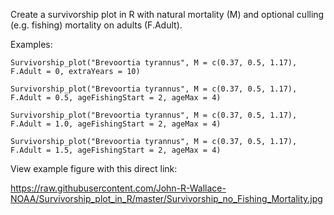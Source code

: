 
Create a survivorship plot in R with natural mortality (M) and optional culling (e.g. fishing) mortality on adults (F.Adult).

Examples:


    Survivorship_plot("Brevoortia tyrannus", M = c(0.37, 0.5, 1.17), F.Adult = 0, extraYears = 10)

    Survivorship_plot("Brevoortia tyrannus", M = c(0.37, 0.5, 1.17), F.Adult = 0.5, ageFishingStart = 2, ageMax = 4)

    Survivorship_plot("Brevoortia tyrannus", M = c(0.37, 0.5, 1.17), F.Adult = 1.0, ageFishingStart = 2, ageMax = 4)

    Survivorship_plot("Brevoortia tyrannus", M = c(0.37, 0.5, 1.17), F.Adult = 1.5, ageFishingStart = 2, ageMax = 4)


View example figure with this direct link:


   https://raw.githubusercontent.com/John-R-Wallace-NOAA/Survivorship_plot_in_R/master/Survivorship_no_Fishing_Mortality.jpg


